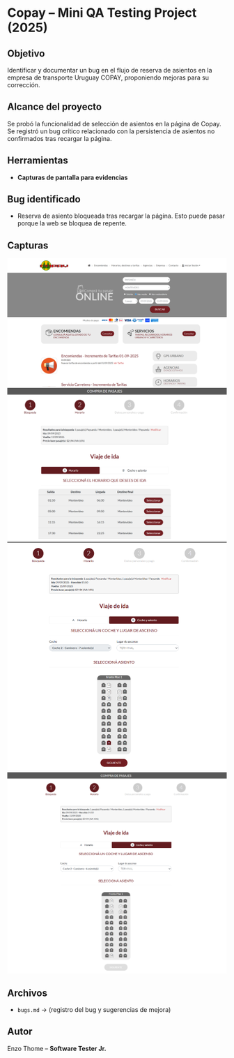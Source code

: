 # Copay – Mini QA Testing Project (2025)

## Objetivo
Identificar y documentar un bug en el flujo de reserva de asientos en la empresa de transporte Uruguay COPAY, proponiendo mejoras para su corrección.

## Alcance del proyecto
Se probó la funcionalidad de selección de asientos en la página de Copay. Se registró un bug crítico relacionado con la persistencia de asientos no confirmados tras recargar la página.

## Herramientas 
-  **Capturas de pantalla para evidencias**

## Bug identificado  
- Reserva de asiento bloqueada tras recargar la página. Esto puede pasar porque la web se bloquea de repente.

## Capturas  
![Inicio](screenshots/copay_inicio.png)
![Hora](screenshots/copay_horario.png)
![Asiento](screenshots/copay_asiento.png)
![Bug del Asiento](screenshots/copay_asiento_bug.png)  

## Archivos  
- `bugs.md` -> (registro del bug y sugerencias de mejora)  

## Autor  
Enzo Thome – **Software Tester Jr.**
